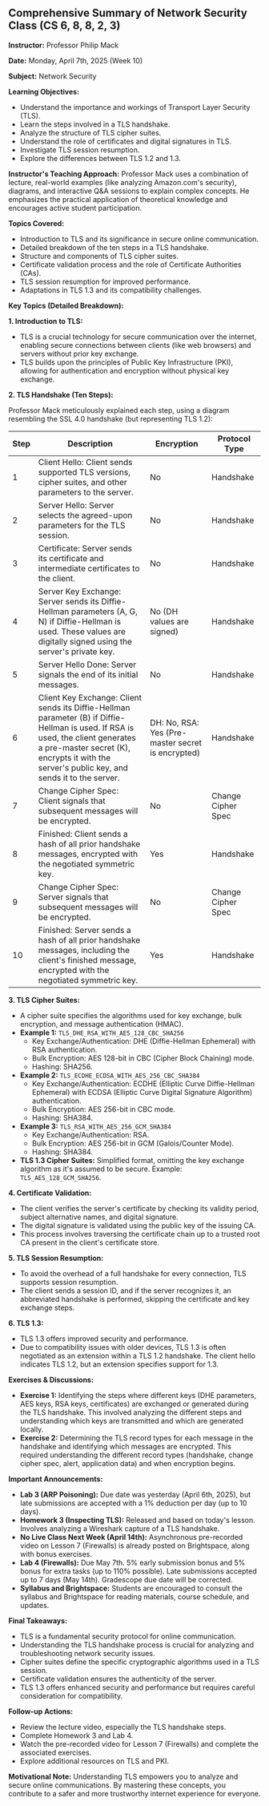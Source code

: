 ## Comprehensive Summary of Network Security Class (CS 6, 8, 8, 2, 3)

**Instructor:** Professor Philip Mack

**Date:** Monday, April 7th, 2025 (Week 10)

**Subject:** Network Security

**Learning Objectives:**

* Understand the importance and workings of Transport Layer Security (TLS).
* Learn the steps involved in a TLS handshake.
* Analyze the structure of TLS cipher suites.
* Understand the role of certificates and digital signatures in TLS.
* Investigate TLS session resumption.
* Explore the differences between TLS 1.2 and 1.3.

**Instructor's Teaching Approach:** Professor Mack uses a combination of lecture, real-world examples (like analyzing Amazon.com's security), diagrams, and interactive Q&A sessions to explain complex concepts. He emphasizes the practical application of theoretical knowledge and encourages active student participation.

**Topics Covered:**

* Introduction to TLS and its significance in secure online communication.
* Detailed breakdown of the ten steps in a TLS handshake.
* Structure and components of TLS cipher suites.
* Certificate validation process and the role of Certificate Authorities (CAs).
* TLS session resumption for improved performance.
* Adaptations in TLS 1.3 and its compatibility challenges.

**Key Topics (Detailed Breakdown):**

**1. Introduction to TLS:**

* TLS is a crucial technology for secure communication over the internet, enabling secure connections between clients (like web browsers) and servers without prior key exchange.
* TLS builds upon the principles of Public Key Infrastructure (PKI), allowing for authentication and encryption without physical key exchange.

**2. TLS Handshake (Ten Steps):**

Professor Mack meticulously explained each step, using a diagram resembling the SSL 4.0 handshake (but representing TLS 1.2):

| Step | Description | Encryption | Protocol Type |
|---|---|---|---|
| 1 | Client Hello: Client sends supported TLS versions, cipher suites, and other parameters to the server. | No | Handshake |
| 2 | Server Hello: Server selects the agreed-upon parameters for the TLS session. | No | Handshake |
| 3 | Certificate: Server sends its certificate and intermediate certificates to the client. | No | Handshake |
| 4 | Server Key Exchange: Server sends its Diffie-Hellman parameters (A, G, N) if Diffie-Hellman is used. These values are digitally signed using the server's private key. | No (DH values are signed) | Handshake |
| 5 | Server Hello Done: Server signals the end of its initial messages. | No | Handshake |
| 6 | Client Key Exchange: Client sends its Diffie-Hellman parameter (B) if Diffie-Hellman is used. If RSA is used, the client generates a pre-master secret (K), encrypts it with the server's public key, and sends it to the server. |  DH: No, RSA: Yes (Pre-master secret is encrypted) | Handshake |
| 7 | Change Cipher Spec: Client signals that subsequent messages will be encrypted. | No | Change Cipher Spec |
| 8 | Finished: Client sends a hash of all prior handshake messages, encrypted with the negotiated symmetric key. | Yes | Handshake |
| 9 | Change Cipher Spec: Server signals that subsequent messages will be encrypted. | No | Change Cipher Spec |
| 10 | Finished: Server sends a hash of all prior handshake messages, including the client's finished message, encrypted with the negotiated symmetric key. | Yes | Handshake |


**3. TLS Cipher Suites:**

* A cipher suite specifies the algorithms used for key exchange, bulk encryption, and message authentication (HMAC).
* **Example 1:** `TLS_DHE_RSA_WITH_AES_128_CBC_SHA256`
    * Key Exchange/Authentication: DHE (Diffie-Hellman Ephemeral) with RSA authentication.
    * Bulk Encryption: AES 128-bit in CBC (Cipher Block Chaining) mode.
    * Hashing: SHA256.
* **Example 2:** `TLS_ECDHE_ECDSA_WITH_AES_256_CBC_SHA384`
    * Key Exchange/Authentication: ECDHE (Elliptic Curve Diffie-Hellman Ephemeral) with ECDSA (Elliptic Curve Digital Signature Algorithm) authentication.
    * Bulk Encryption: AES 256-bit in CBC mode.
    * Hashing: SHA384.
* **Example 3:** `TLS_RSA_WITH_AES_256_GCM_SHA384`
    * Key Exchange/Authentication: RSA.
    * Bulk Encryption: AES 256-bit in GCM (Galois/Counter Mode).
    * Hashing: SHA384.
* **TLS 1.3 Cipher Suites:**  Simplified format, omitting the key exchange algorithm as it's assumed to be secure.  Example: `TLS_AES_128_GCM_SHA256`.

**4. Certificate Validation:**

* The client verifies the server's certificate by checking its validity period, subject alternative names, and digital signature.
* The digital signature is validated using the public key of the issuing CA.
* This process involves traversing the certificate chain up to a trusted root CA present in the client's certificate store.

**5. TLS Session Resumption:**

* To avoid the overhead of a full handshake for every connection, TLS supports session resumption.
* The client sends a session ID, and if the server recognizes it, an abbreviated handshake is performed, skipping the certificate and key exchange steps.

**6. TLS 1.3:**

* TLS 1.3 offers improved security and performance.
* Due to compatibility issues with older devices, TLS 1.3 is often negotiated as an extension within a TLS 1.2 handshake.  The client hello indicates TLS 1.2, but an extension specifies support for 1.3.


**Exercises & Discussions:**

* **Exercise 1:** Identifying the steps where different keys (DHE parameters, AES keys, RSA keys, certificates) are exchanged or generated during the TLS handshake.  This involved analyzing the different steps and understanding which keys are transmitted and which are generated locally.
* **Exercise 2:** Determining the TLS record types for each message in the handshake and identifying which messages are encrypted.  This required understanding the different record types (handshake, change cipher spec, alert, application data) and when encryption begins.

**Important Announcements:**

* **Lab 3 (ARP Poisoning):** Due date was yesterday (April 6th, 2025), but late submissions are accepted with a 1% deduction per day (up to 10 days).
* **Homework 3 (Inspecting TLS):** Released and based on today's lesson.  Involves analyzing a Wireshark capture of a TLS handshake.
* **No Live Class Next Week (April 14th):** Asynchronous pre-recorded video on Lesson 7 (Firewalls) is already posted on Brightspace, along with bonus exercises.
* **Lab 4 (Firewalls):** Due May 7th.  5% early submission bonus and 5% bonus for extra tasks (up to 110% possible). Late submissions accepted up to 7 days (May 14th). Gradescope due date will be corrected.
* **Syllabus and Brightspace:** Students are encouraged to consult the syllabus and Brightspace for reading materials, course schedule, and updates.


**Final Takeaways:**

* TLS is a fundamental security protocol for online communication.
* Understanding the TLS handshake process is crucial for analyzing and troubleshooting network security issues.
* Cipher suites define the specific cryptographic algorithms used in a TLS session.
* Certificate validation ensures the authenticity of the server.
* TLS 1.3 offers enhanced security and performance but requires careful consideration for compatibility.

**Follow-up Actions:**

* Review the lecture video, especially the TLS handshake steps.
* Complete Homework 3 and Lab 4.
* Watch the pre-recorded video for Lesson 7 (Firewalls) and complete the associated exercises.
* Explore additional resources on TLS and PKI.

**Motivational Note:**  Understanding TLS empowers you to analyze and secure online communications.  By mastering these concepts, you contribute to a safer and more trustworthy internet experience for everyone.